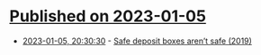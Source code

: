 # [Published on 2023-01-05](index.md)

* [2023-01-05, 20:30:30](https://news.ycombinator.com/item?id=34266095) - [Safe deposit boxes aren’t safe (2019)](https://www.nytimes.com/2019/07/19/business/safe-deposit-box-theft.html)
